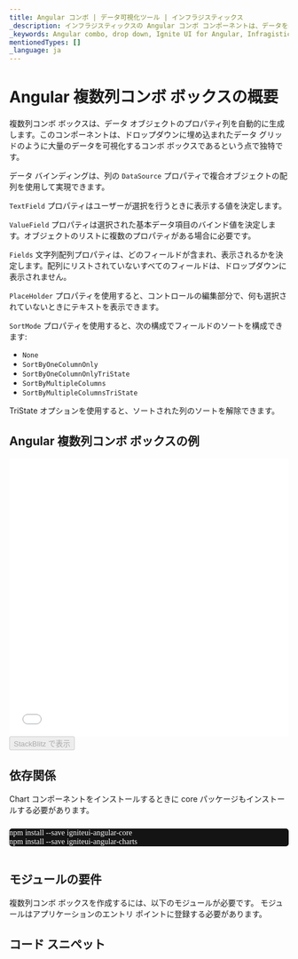 ```yaml
---
title: Angular コンボ | データ可視化ツール | インフラジスティックス
_description: インフラジスティックスの Angular コンボ コンポーネントは、データを表示するのに最適なチャートを選択するのに役立ちます。Ignite UI for Angular でグラフと視覚化を改善します!
_keywords: Angular combo, drop down, Ignite UI for Angular, Infragistics, Angular コンボ, ドロップダウン, インフラジスティックス
mentionedTypes: []
_language: ja
---
```


# Angular 複数列コンボ ボックスの概要

複数列コンボ ボックスは、データ オブジェクトのプロパティ列を自動的に生成します。このコンポーネントは、ドロップダウンに埋め込まれたデータ グリッドのように大量のデータを可視化するコンボ ボックスであるという点で独特です。

データ バインディングは、列の `DataSource` プロパティで複合オブジェクトの配列を使用して実現できます。

`TextField` プロパティはユーザーが選択を行うときに表示する値を決定します。

`ValueField` プロパティは選択された基本データ項目のバインド値を決定します。オブジェクトのリストに複数のプロパティがある場合に必要です。

`Fields` 文字列配列プロパティは、どのフィールドが含まれ、表示されるかを決定します。配列にリストされていないすべてのフィールドは、ドロップダウンに表示されません。

`PlaceHolder` プロパティを使用すると、コントロールの編集部分で、何も選択されていないときにテキストを表示できます。 

`SortMode` プロパティを使用すると、次の構成でフィールドのソートを構成できます:

-   `None`
-   `SortByOneColumnOnly`
-   `SortByOneColumnOnlyTriState`
-   `SortByMultipleColumns`
-   `SortByMultipleColumnsTriState`

TriState オプションを使用すると、ソートされた列のソートを解除できます。

## Angular 複数列コンボ ボックスの例

<div class="sample-container loading" style="height: 500px">
    <iframe id="category-chart-overview-iframe" src='{environment:dvDemosBaseUrl}/editors/multi-column-combobox-overview' width="100%" height="100%" seamless frameBorder="0" onload="onXPlatSampleIframeContentLoaded(this);" alt="Angular 複数列コンボ ボックスの例"></iframe>
</div>

<div>
    <button data-localize="stackblitz" disabled class="stackblitz-btn"   data-iframe-id="multi-column-combobox-overview-iframe" data-demos-base-url="{environment:dvDemosBaseUrl}">StackBlitz で表示
    </button>


</div>

<!-- Angular, React, WebComponents -->

## 依存関係

Chart コンポーネントをインストールするときに core パッケージもインストールする必要があります。

<pre style="background:#141414;color:white;display:inline-block;padding:16x;margin-top:10px;font-family:'Consolas';border-radius:5px;width:100%">
npm install --save igniteui-angular-core
npm install --save igniteui-angular-charts
</pre>

<!-- end: Angular, React, WebComponents -->

## モジュールの要件

複数列コンボ ボックスを作成するには、以下のモジュールが必要です。<!-- Angular, React, WebComponents --> <!-- end: Angular, React, WebComponents --><!-- Blazor -->モジュールはアプリケーションのエントリ ポイントに登録する必要があります。

## コード スニペット
